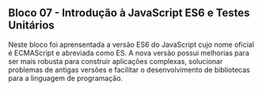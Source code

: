 ## Bloco 07 - Introdução à JavaScript ES6 e Testes Unitários

Neste bloco foi aprensentada a versão ES6 do JavaScript cujo nome oficial é ECMAScript e abreviada como ES. A nova versão possui melhorias para ser mais robusta para construir aplicações complexas, solucionar problemas de antigas versões e facilitar o desenvolvimento de bibliotecas para a linguagem de programação.